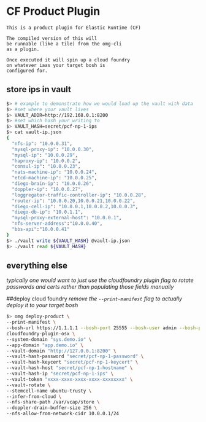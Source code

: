 # CF Product Plugin 
```
This is a product plugin for Elastic Runtime (CF)

The compiled version of this will
be runnable (like a tile) from the omg-cli
as a plugin.

Once executed it will spin up a cloud foundry
on whatever iaas your target bosh is
configured for.

```


## store ips in vault

```bash
$> # example to demonstrate how we would load up the vault with data
$> #set where your vault lives
$> VAULT_ADDR=http://192.168.0.1:8200
$> #set which hash your writing to
$> VAULT_HASH=secret/pcf-np-1-ips
$> cat vault-ip.json
{
  "nfs-ip": "10.0.0.31",
  "mysql-proxy-ip": "10.0.0.30",
  "mysql-ip": "10.0.0.29", 
  "haproxy-ip": "10.0.0.2", 
  "consul-ip": "10.0.0.23",
  "nats-machine-ip": "10.0.0.24", 
  "etcd-machine-ip": "10.0.0.25",
  "diego-brain-ip": "10.0.0.26",
  "doppler-ip": "10.0.0.27",
  "loggregator-traffic-controller-ip": "10.0.0.28",
  "router-ip": "10.0.0.20,10.0.0.21,10.0.0.22", 
  "diego-cell-ip": "10.0.0.1,10.0.0.2,10.0.0.3",
  "diego-db-ip": "10.0.1.1",
  "mysql-proxy-external-host": "10.0.0.1",
  "nfs-server-address":"10.0.0.40",
  "bbs-api":"10.0.0.41"
}
$> ./vault write ${VAULT_HASH} @vault-ip.json
$> ./vault read ${VAULT_HASH}
```

## everything else
*typically one would want to just use the cloudfoundry plugin flag to rotate
passwords and certs rather than populating those fields manually*

##deploy cloud foundry
*remove the `--print-manifest` flag to actually deploy it to your target bosh*
```bash
$> omg deploy-product \
--print-manifest \
--bosh-url https://1.1.1.1 --bosh-port 25555 --bosh-user admin --bosh-pass pass --ssl-ignore \
cloudfoundry-plugin-osx \
--system-domain "sys.demo.io" \
--app-domain "app.demo.io" \
--vault-domain "http://127.0.0.1:8200" \
--vault-hash-password "secret/pcf-np-1-password" \
--vault-hash-keycert "secret/pcf-np-1-keycert" \
--vault-hash-host "secret/pcf-np-1-hostname" \
--vault-hash-ip "secret/pcf-np-1-ips" \
--vault-token "xxxx-xxxx-xxxx-xxxx-xxxxxxxx" \
--vault-rotate \
--stemcell-name ubuntu-trusty \
--infer-from-cloud \
--nfs-share-path /var/vcap/store \
--doppler-drain-buffer-size 256 \
--nfs-allow-from-network-cidr 10.0.0.1/24
```
